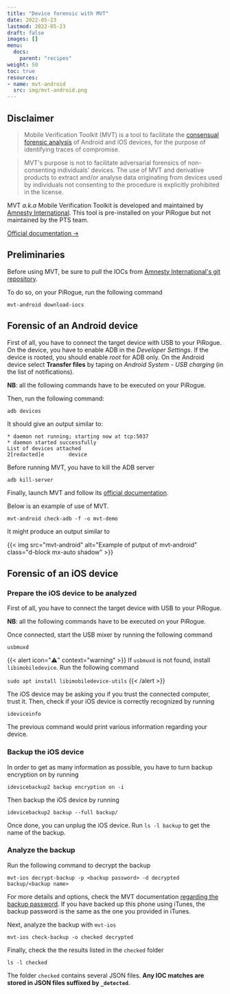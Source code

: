 ```yaml
---
title: "Device forensic with MVT"
date: 2022-05-23
lastmod: 2022-05-23
draft: false
images: []
menu:
  docs:
    parent: "recipes"
weight: 50
toc: true
resources:
- name: mvt-android
  src: img/mvt-android.png
---
```


## Disclaimer
> Mobile Verification Toolkit (MVT) is a tool to facilitate the [consensual forensic analysis](https://docs.mvt.re/en/latest/introduction/#consensual-forensics) of Android and iOS devices, for the purpose of identifying traces of compromise.

> MVT's purpose is not to facilitate adversarial forensics of non-consenting individuals' devices. The use of MVT and derivative products to extract and/or analyse data originating from devices used by individuals not consenting to the procedure is explicitly prohibited in the license.

MVT *a.k.a* Mobile Verification Toolkit is developed and maintained by [Amnesty International](https://www.amnesty.org/en/). This tool is pre-installed on your PiRogue but not maintained by the PTS team.

[Official documentation →](https://docs.mvt.re/en/latest/) 

## Preliminaries
Before using MVT, be sure to pull the IOCs from [Amnesty International's git repository](https://github.com/AmnestyTech/investigations/).

To do so, on your PiRogue, run the following command
```shell
mvt-android download-iocs
```

## Forensic of an Android device
First of all, you have to connect the target device with USB to your PiRogue. On the device, you have to enable ADB in the *Developer Settings*. If the device is rooted, you should enable *root* for ADB only. On the Android device select **Transfer files** by taping on *Android System - USB charging* (in the list of notifications).

**NB**: all the following commands have to be executed on your PiRogue.

Then, run the following command:
```shell
adb devices
```
It should give an output similar to:
```text
* daemon not running; starting now at tcp:5037
* daemon started successfully
List of devices attached
2[redacted]e        device
```

Before running MVT, you have to kill the ADB server
```shell
adb kill-server
```

Finally, launch MVT and follow its [official documentation](https://docs.mvt.re/en/latest/android/methodology/).

Below is an example of use of MVT.
```shell
mvt-android check-adb -f -o mvt-demo
```

It might produce an output similar to

{{< img src="mvt-android" alt="Example of putput of mvt-android" class="d-block mx-auto shadow" >}}



## Forensic of an iOS device

### Prepare the iOS device to be analyzed
First of all, you have to connect the target device with USB to your PiRogue. 

**NB**: all the following commands have to be executed on your PiRogue.

Once connected, start the USB mixer by running the following command
```shell
usbmuxd
```

{{< alert icon="⚠️" context="warning" >}}
If `usbmuxd` is not found, install `libimobiledevice`. Run the following command 

`sudo apt install libimobiledevice-utils`
{{< /alert >}}

The iOS device may be asking you if you trust the connected computer, trust it. Then, check if your iOS device is correctly recognized by running
```shell
ideviceinfo
```
The previous command would print various information regarding your device.

### Backup the iOS device
In order to get as many information as possible, you have to turn backup encryption on by running
```shell
idevicebackup2 backup encryption on -i
```

Then backup the iOS device by running
```shell
idevicebackup2 backup --full backup/
```

Once done, you can unplug the iOS device. Run `ls -l backup` to get the name of the backup.

### Analyze the backup

Run the following command to decrypt the backup
```shell
mvt-ios decrypt-backup -p <backup password> -d decrypted backup/<backup name>
```

For more details and options, check the MVT documentation [regarding the backup password](https://docs.mvt.re/en/latest/ios/backup/libimobiledevice/). If you have backed up this phone using iTunes, the backup password is the same as the one you provided in iTunes.

Next, analyze the backup with `mvt-ios`
```shell
mvt-ios check-backup -o checked decrypted
```

Finally, check the the results listed in the `checked` folder
```shell
ls -l checked
```

The folder `checked` contains several JSON files. **Any IOC matches are stored in JSON files suffixed by `_detected`**.